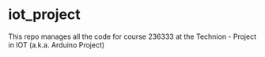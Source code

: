 # iot_project
This repo manages all the code for course 236333 at the Technion - Project in IOT (a.k.a. Arduino Project)
